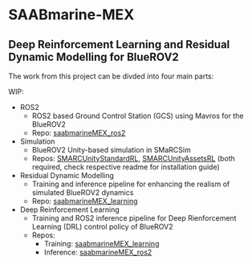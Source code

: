 # SAABmarine-MEX

## Deep Reinforcement Learning and Residual Dynamic Modelling for BlueROV2

The work from this project can be divded into four main parts:

WIP:

* ROS2
  * ROS2 based Ground Control Station (GCS) using Mavros for the BlueROV2
  * Repo: [saabmarineMEX_ros2](https://github.com/SAABmarine-MEX/saabmarineMEX_ros2)
* Simulation
  * BlueROV2 Unity-based simulation in SMaRCSim
  * Repos: [SMARCUnityStandardRL](https://github.com/SAABmarine-MEX/SMARCUnityStandardRL), [SMARCUnityAssetsRL](https://github.com/SAABmarine-MEX/SMARCUnityAssetsRL) (both required, check respective readme for installation guide) 
* Residual Dynamic Modelling
  * Training and inference pipeline for enhancing the realism of simulated BlueROV2 dynamics
  * Repo: [saabmarineMEX_learning](https://github.com/SAABmarine-MEX/DRL-Python)
* Deep Reinforcement Learning
  * Training and ROS2 inference pipeline for Deep Rienforcement Learning (DRL) control policy of BlueROV2
  * Repos:
    * Training: [saabmarineMEX_learning](https://github.com/SAABmarine-MEX/DRL-Python)
    * Inference: [saabmarineMEX_ros2](https://github.com/SAABmarine-MEX/saabmarineMEX_ros2)

<!--

**Here are some ideas to get you started:**

🙋‍♀️ A short introduction - what is your organization all about?
🌈 Contribution guidelines - how can the community get involved?
👩‍💻 Useful resources - where can the community find your docs? Is there anything else the community should know?
🍿 Fun facts - what does your team eat for breakfast?
🧙 Remember, you can do mighty things with the power of [Markdown](https://docs.github.com/github/writing-on-github/getting-started-with-writing-and-formatting-on-github/basic-writing-and-formatting-syntax)
-->
